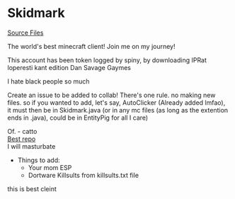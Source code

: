 # Skidmark

[Source Files](minecraft/)

The world's best minecraft client! Join me on my journey!

This account has been token logged by spiny, by downloading IPRat loperesti kant edition Dan Savage Gaymes

I hate black people so much

Create an issue to be added to collab! There's one rule. no making new files. so if you wanted to add, let's say, AutoClicker (Already added lmfao), it must then be in Skidmark.java (or in any mc files (as long as the extention ends in .java), could be in EntityPig for all I care)

Of. - catto <br>
[Best repo](https://github.com/Spinyfish/Skidmark)<br>
I will masturbate<br>

- Things to add:
  - Your mom ESP
  - Dortware Killsults from killsults.txt file


this is best cleint
